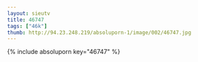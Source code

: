 ```yaml
--- 
layout: sieutv
title: 46747
tags: ["46k"]
thumb: http://94.23.248.219/absoluporn-1/image/002/46747.jpg
---
```

{% include absoluporn key="46747" %} 
